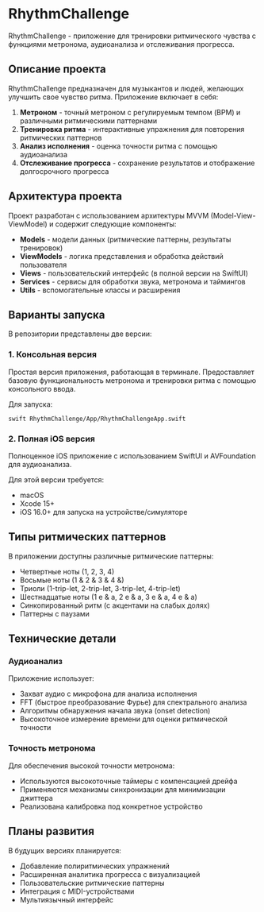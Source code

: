 # RhythmChallenge

RhythmChallenge - приложение для тренировки ритмического чувства с функциями метронома, аудиоанализа и отслеживания прогресса.

## Описание проекта

RhythmChallenge предназначен для музыкантов и людей, желающих улучшить свое чувство ритма. Приложение включает в себя:

1. **Метроном** - точный метроном с регулируемым темпом (BPM) и различными ритмическими паттернами
2. **Тренировка ритма** - интерактивные упражнения для повторения ритмических паттернов
3. **Анализ исполнения** - оценка точности ритма с помощью аудиоанализа
4. **Отслеживание прогресса** - сохранение результатов и отображение долгосрочного прогресса

## Архитектура проекта

Проект разработан с использованием архитектуры MVVM (Model-View-ViewModel) и содержит следующие компоненты:

- **Models** - модели данных (ритмические паттерны, результаты тренировок)
- **ViewModels** - логика представления и обработка действий пользователя
- **Views** - пользовательский интерфейс (в полной версии на SwiftUI)
- **Services** - сервисы для обработки звука, метронома и таймингов
- **Utils** - вспомогательные классы и расширения

## Варианты запуска

В репозитории представлены две версии:

### 1. Консольная версия

Простая версия приложения, работающая в терминале. Предоставляет базовую функциональность метронома и тренировки ритма с помощью консольного ввода.

Для запуска:
```
swift RhythmChallenge/App/RhythmChallengeApp.swift
```

### 2. Полная iOS версия

Полноценное iOS приложение с использованием SwiftUI и AVFoundation для аудиоанализа. 

Для этой версии требуется:
- macOS
- Xcode 15+
- iOS 16.0+ для запуска на устройстве/симуляторе

## Типы ритмических паттернов

В приложении доступны различные ритмические паттерны:

- Четвертные ноты (1, 2, 3, 4)
- Восьмые ноты (1 & 2 & 3 & 4 &)
- Триоли (1-trip-let, 2-trip-let, 3-trip-let, 4-trip-let)
- Шестнадцатые ноты (1 e & a, 2 e & a, 3 e & a, 4 e & a)
- Синкопированный ритм (с акцентами на слабых долях)
- Паттерны с паузами

## Технические детали

### Аудиоанализ

Приложение использует:
- Захват аудио с микрофона для анализа исполнения
- FFT (быстрое преобразование Фурье) для спектрального анализа
- Алгоритмы обнаружения начала звука (onset detection)
- Высокоточное измерение времени для оценки ритмической точности

### Точность метронома

Для обеспечения высокой точности метронома:
- Используются высокоточные таймеры с компенсацией дрейфа
- Применяются механизмы синхронизации для минимизации джиттера
- Реализована калибровка под конкретное устройство

## Планы развития

В будущих версиях планируется:
- Добавление полиритмических упражнений
- Расширенная аналитика прогресса с визуализацией
- Пользовательские ритмические паттерны
- Интеграция с MIDI-устройствами
- Мультиязычный интерфейс